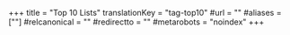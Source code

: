 +++
title = "Top 10 Lists"
translationKey = "tag-top10"
#url = ""
#aliases = [""]
#relcanonical = ""
#redirectto = ""
#metarobots = "noindex"
+++
